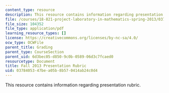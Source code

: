```yaml
---
content_type: resource
description: This resource contains information regarding presentation rubric.
file: /courses/18-821-project-laboratory-in-mathematics-spring-2013/0378405347bea05b8b570414ab24c0d4_MIT18_821S13_pres_rubric.pdf
file_size: 104352
file_type: application/pdf
learning_resource_types: []
license: https://creativecommons.org/licenses/by-nc-sa/4.0/
ocw_type: OCWFile
parent_title: Grading
parent_type: CourseSection
parent_uid: 6d3bec05-d850-9c0b-0589-06d3c7fcaed0
resourcetype: Document
title: Fall 2013 Presentation Rubric
uid: 03784053-47be-a05b-8b57-0414ab24c0d4
---
```

This resource contains information regarding presentation rubric.